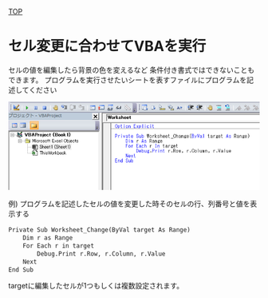 [TOP](.)

# セル変更に合わせてVBAを実行
セルの値を編集したら背景の色を変えるなど 条件付き書式ではできないこともできます。
プログラムを実行させたいシートを表すファイルにプログラムを記述してください

![Sheet Change](images/SheetChange.png)


例) プログラムを記述したセルの値を変更した時そのセルの行、列番号と値を表示する

```
Private Sub Worksheet_Change(ByVal target As Range)
    Dim r as Range
    For Each r in target
	    Debug.Print r.Row, r.Column, r.Value
	Next
End Sub
```
targetに編集したセルが1つもしくは複数設定されます。
